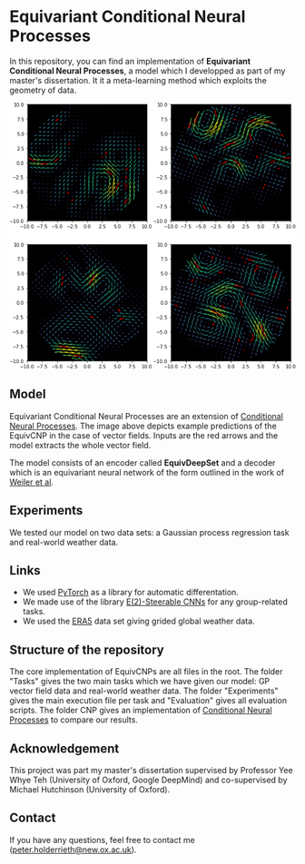 
# Equivariant Conditional Neural Processes

In this repository, you can find an implementation of **Equivariant Conditional Neural Processes**,
a model which I developped as part of my master's dissertation. 
It it a meta-learning method which exploits the geometry of data.

![alt text](https://github.com/PeterHolderrieth/EquivariantCNPs/blob/master/Evaluation/GP_div_free/Example_predictions_EquivCNP.png?raw=true)

## Model 

Equivariant Conditional Neural Processes are an extension of [Conditional Neural Processes](https://arxiv.org/abs/1807.01613). The image above depicts example
predictions of the EquivCNP in the case of vector fields. Inputs are the red arrows and the model extracts the whole
vector field.

The model consists of an encoder called **EquivDeepSet** and a decoder which is an equivariant neural network 
of the form outlined in the work of [Weiler et al](https://arxiv.org/abs/1911.08251).

## Experiments

We tested our model on two data sets: a Gaussian process regression task and real-world weather data.

## Links
- We used [PyTorch](https://https://pytorch.org/) as a library for automatic differentation.
- We made use of the library [E(2)-Steerable CNNs](https://github.com/QUVA-Lab/e2cnn)
for any group-related tasks.
- We used the [ERA5](https://cds.climate.copernicus.eu/cdsapp#!/dataset/reanalysis-era5-land?tab=overview) data set giving grided global weather data. 

## Structure of the repository
The core implementation of EquivCNPs are all files in the root. The folder "Tasks" gives the two main tasks which we have given our model: GP vector field data and
real-world weather data. The folder "Experiments" gives the main execution file per task and "Evaluation"
gives all evaluation scripts. The folder CNP gives an implementation of [Conditional Neural Processes](https://arxiv.org/abs/1807.01613)
to compare our results.

## Acknowledgement 
This project was part my master's dissertation supervised by Professor
Yee Whye Teh (University of Oxford, Google DeepMind) and co-supervised by Michael Hutchinson
(University of Oxford).

## Contact

If you have any questions, feel free to contact me (peter.holderrieth@new.ox.ac.uk).
